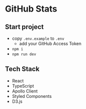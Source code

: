 # GitHub Stats
## Start project
* copy `.env.example` to `.env`
  * add your GitHub Access Token
* `npm i`
* `npm run dev`

## Tech Stack
* React
* TypeScript
* Apollo Client
* Styled Components
* D3.js
